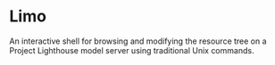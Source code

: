 # Limo

An interactive shell for browsing and modifying the resource tree on a Project Lighthouse model server using traditional Unix commands.
